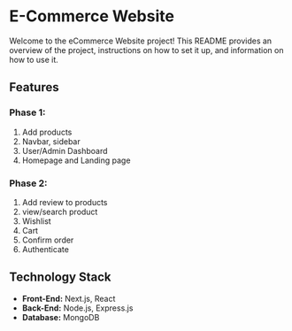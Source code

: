 # E-Commerce Website

Welcome to the eCommerce Website project! This README provides an overview of the project, instructions on how to set it up, and information on how to use it.


## Features

### Phase 1:
1. Add products
2. Navbar, sidebar
3. User/Admin Dashboard
4. Homepage and Landing page 

### Phase 2:
1. Add review to products
2. view/search product
3. Wishlist
4. Cart
5. Confirm order
6. Authenticate

## Technology Stack

- **Front-End:** Next.js, React
- **Back-End:** Node.js, Express.js
- **Database:** MongoDB

